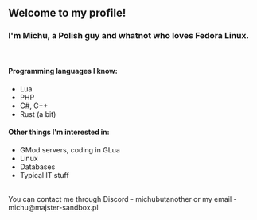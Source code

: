 ## Welcome to my profile!
### I'm Michu, a Polish guy and whatnot who loves Fedora Linux.
<br>

#### Programming languages I know:
- Lua
- PHP
- C#, C++
- Rust (a bit)

#### Other things I'm interested in:
- GMod servers, coding in GLua
- Linux
- Databases
- Typical IT stuff
<br>
You can contact me through Discord - michubutanother
or my email - michu@majster-sandbox.pl
